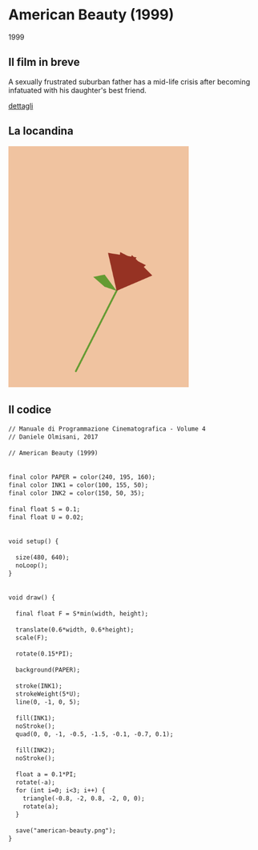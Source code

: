 # American Beauty (1999)

1999

## Il film in breve
A sexually frustrated suburban father has a mid-life crisis after becoming infatuated with his daughter's best friend.

[dettagli](https://www.imdb.com/title/tt0169547/)

## La locandina
<img src="american-beauty.png"  width="360px" title="American Beauty">


## Il codice
```processing
// Manuale di Programmazione Cinematografica - Volume 4
// Daniele Olmisani, 2017

// American Beauty (1999)


final color PAPER = color(240, 195, 160);
final color INK1 = color(100, 155, 50);
final color INK2 = color(150, 50, 35);

final float S = 0.1;
final float U = 0.02;


void setup() {
  
  size(480, 640);
  noLoop();
}


void draw() {
 
  final float F = S*min(width, height);
  
  translate(0.6*width, 0.6*height);
  scale(F);
  
  rotate(0.15*PI);
  
  background(PAPER);
  
  stroke(INK1);
  strokeWeight(5*U);
  line(0, -1, 0, 5);
  
  fill(INK1);
  noStroke();
  quad(0, 0, -1, -0.5, -1.5, -0.1, -0.7, 0.1);
 
  fill(INK2);
  noStroke();
  
  float a = 0.1*PI;
  rotate(-a);
  for (int i=0; i<3; i++) {
    triangle(-0.8, -2, 0.8, -2, 0, 0);
    rotate(a);
  }

  save("american-beauty.png");
}
```
